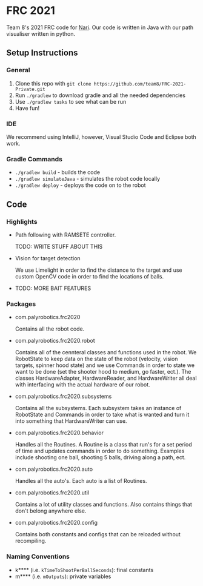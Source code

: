 # FRC 2021

Team 8's 2021 FRC code for [Nari](http://palyrobotics.com/robots/). Our code is written in Java with our path visualiser written in python.

## Setup Instructions

### General
1. Clone this repo with ``git clone https://github.com/team8/FRC-2021-Private.git``
2. Run ``./gradlew`` to download gradle and all the needed dependencies
2. Use ``./gradlew tasks`` to see what can be run
4. Have fun!

### IDE
We recommend using IntelliJ, however, Visual Studio Code and Eclipse both work.

### Gradle Commands
* ``./gradlew build`` - builds the code
* ``./gradlew simulateJava`` - simulates the robot code locally
* ``./gradlew deploy`` - deploys the code on to the robot

## Code

### Highlights
* Path following with RAMSETE controller.
    
    TODO: WRITE STUFF ABOUT THIS

* Vision for target detection
    
    We use Limelight in order to find the distance to the target and use custom OpenCV code in order to find the 
    locations of balls.
  
* TODO: MORE BAIT FEATURES

### Packages
* com.palyrobotics.frc2020

    Contains all the robot code.
  
* com.palyrobotics.frc2020.robot
    
    Contains all of the cennteral classes and functions used in the robot. We RobotState to keep data on the state of the robot
  (velocity, vision targets, spinner hood state) and we use Commands in order to state we want to be done (set the shooter hood to medium, go faster, ect.).
  The classes HardwareAdapter, HardwareReader, and HardwareWriter all deal with interfacing with the  actual hardware of our robot.
  
* com.palyrobotics.frc2020.subsystems
  
    Contains all the subsystems. Each subsystem takes an instance of RobotState and Commands in order to take what is wanted
  and turn it into something that HardwareWriter can use.
  
* com.palyrobotics.frc2020.behavior
  
    Handles all the Routines. A Routine is a class that run's for a set period of time and updates commands in order to do something.
  Examples include shooting one ball, shooting 5 balls, driving along a path, ect.

* com.palyrobotics.frc2020.auto
  
    Handles all the auto's. Each auto is a list of Routines.

* com.palyrobotics.frc2020.util
  
    Contains a lot of utility classes and functions. Also contains things that don't belong anywhere else.

* com.palyrobotics.frc2020.config
  
    Contains both constants and configs that can be reloaded without recompiling.
  
### Naming Conventions

* k**** (i.e. ``kTimeToShootPerBallSeconds``): final constants
* m**** (i.e. ``mOutputs``): private variables